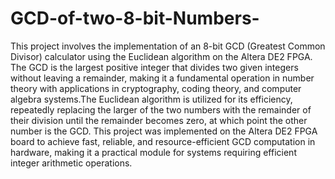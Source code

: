 # GCD-of-two-8-bit-Numbers-
This project involves the implementation of an 8-bit GCD (Greatest Common Divisor) calculator using the Euclidean algorithm on the Altera DE2 FPGA. The GCD is the largest positive integer that divides two given integers without leaving a remainder, making it a fundamental operation in number theory with applications in cryptography, coding theory, and computer algebra systems.The Euclidean algorithm is utilized for its efficiency, repeatedly replacing the larger of the two numbers with the remainder of their division until the remainder becomes zero, at which point the other number is the GCD. This project was implemented on the Altera DE2 FPGA board to achieve fast, reliable, and resource-efficient GCD computation in hardware, making it a practical module for systems requiring efficient integer arithmetic operations.
